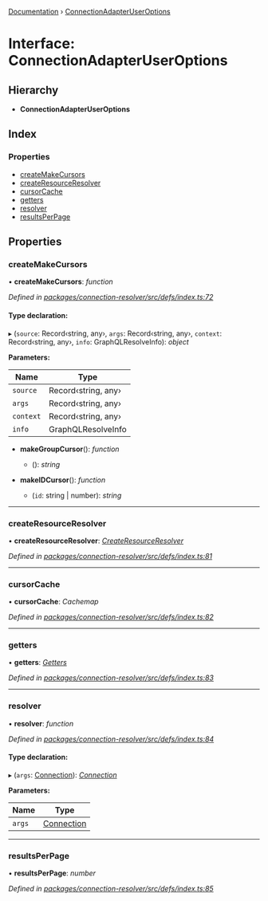 [Documentation](../README.md) › [ConnectionAdapterUserOptions](connectionadapteruseroptions.md)

# Interface: ConnectionAdapterUserOptions

## Hierarchy

* **ConnectionAdapterUserOptions**

## Index

### Properties

* [createMakeCursors](connectionadapteruseroptions.md#createmakecursors)
* [createResourceResolver](connectionadapteruseroptions.md#createresourceresolver)
* [cursorCache](connectionadapteruseroptions.md#cursorcache)
* [getters](connectionadapteruseroptions.md#getters)
* [resolver](connectionadapteruseroptions.md#resolver)
* [resultsPerPage](connectionadapteruseroptions.md#resultsperpage)

## Properties

###  createMakeCursors

• **createMakeCursors**: *function*

*Defined in [packages/connection-resolver/src/defs/index.ts:72](https://github.com/badbatch/graphql-box/blob/8313ce9/packages/connection-resolver/src/defs/index.ts#L72)*

#### Type declaration:

▸ (`source`: Record‹string, any›, `args`: Record‹string, any›, `context`: Record‹string, any›, `info`: GraphQLResolveInfo): *object*

**Parameters:**

Name | Type |
------ | ------ |
`source` | Record‹string, any› |
`args` | Record‹string, any› |
`context` | Record‹string, any› |
`info` | GraphQLResolveInfo |

* **makeGroupCursor**(): *function*

  * (): *string*

* **makeIDCursor**(): *function*

  * (`id`: string | number): *string*

___

###  createResourceResolver

• **createResourceResolver**: *[CreateResourceResolver](../README.md#createresourceresolver)*

*Defined in [packages/connection-resolver/src/defs/index.ts:81](https://github.com/badbatch/graphql-box/blob/8313ce9/packages/connection-resolver/src/defs/index.ts#L81)*

___

###  cursorCache

• **cursorCache**: *Cachemap*

*Defined in [packages/connection-resolver/src/defs/index.ts:82](https://github.com/badbatch/graphql-box/blob/8313ce9/packages/connection-resolver/src/defs/index.ts#L82)*

___

###  getters

• **getters**: *[Getters](getters.md)*

*Defined in [packages/connection-resolver/src/defs/index.ts:83](https://github.com/badbatch/graphql-box/blob/8313ce9/packages/connection-resolver/src/defs/index.ts#L83)*

___

###  resolver

• **resolver**: *function*

*Defined in [packages/connection-resolver/src/defs/index.ts:84](https://github.com/badbatch/graphql-box/blob/8313ce9/packages/connection-resolver/src/defs/index.ts#L84)*

#### Type declaration:

▸ (`args`: [Connection](../README.md#connection)): *[Connection](../README.md#connection)*

**Parameters:**

Name | Type |
------ | ------ |
`args` | [Connection](../README.md#connection) |

___

###  resultsPerPage

• **resultsPerPage**: *number*

*Defined in [packages/connection-resolver/src/defs/index.ts:85](https://github.com/badbatch/graphql-box/blob/8313ce9/packages/connection-resolver/src/defs/index.ts#L85)*
